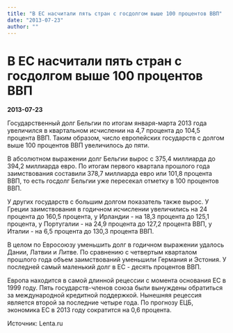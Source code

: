 ```yaml
---
title: "В ЕС насчитали пять стран с госдолгом выше 100 процентов ВВП"
date: "2013-07-23"
author: ""
---
```


# В ЕС насчитали пять стран с госдолгом выше 100 процентов ВВП

**2013-07-23** 

Государственный долг Бельгии по итогам января-марта 2013 года увеличился в квартальном исчислении на 4,7 процента до 104,5 процента ВВП. Таким образом, число европейских государств с долгом выше 100 процентов ВВП увеличилось до пяти.

В абсолютном выражении долг Бельгии вырос с 375,4 миллиарда до 394,2 миллиарда евро. По итогам первого квартала прошлого года заимствования составили 378,7 миллиарда евро или 101,8 процента ВВП, то есть госдолг Бельгии уже пересекал отметку в 100 процентов ВВП.

У других государств с большим долгом показатель также вырос. У Греции заимствования в годичном исчислении увеличились на 24 процента до 160,5 процента, у Ирландии - на 18,3 процента до 125,1 процента, у Португалии - на 24,9 процента до 127,2 процента ВВП, у Италии - на 6,5 процента до 130,3 процента ВВП.

В целом по Евросоюзу уменьшить долг в годичном выражении удалось Дании, Латвии и Литве. По сравнению с четвертым кварталом прошлого года объем заимствований уменьшили Германия и Эстония. У последней самый маленький долг в ЕС - десять процентов ВВП.

Европа находится в самой длинной рецессии с момента основания ЕС в 1999 году. Пять государств-членов союза были вынуждены обратиться за международной кредитной поддержкой. Нынешняя рецессия является второй за последние четыре года. По прогнозу ЕЦБ, экономика ЕС в 2013 году сократится на 0,6 процента.

Источник: Lenta.ru